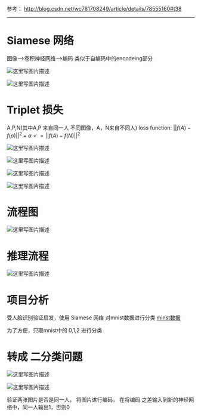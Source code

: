 参考：
http://blog.csdn.net/wc781708249/article/details/78555160#t38


----------

# Siamese 网络
图像–>卷积神经网络–>编码
类似于自编码中的encodeing部分

![这里写图片描述](http://img.blog.csdn.net/20180114212622598?watermark/2/text/aHR0cDovL2Jsb2cuY3Nkbi5uZXQvd2M3ODE3MDgyNDk=/font/5a6L5L2T/fontsize/400/fill/I0JBQkFCMA==/dissolve/70/gravity/SouthEast)

![这里写图片描述](http://img.blog.csdn.net/20180114212628822?watermark/2/text/aHR0cDovL2Jsb2cuY3Nkbi5uZXQvd2M3ODE3MDgyNDk=/font/5a6L5L2T/fontsize/400/fill/I0JBQkFCMA==/dissolve/70/gravity/SouthEast)

# Triplet 损失
A,P,N(其中A,P 来自同一人 不同图像，A，N来自不同人)
loss function: $||f(A)−f(p)||^2+α<=||f(A)−f(N)||^2$

![这里写图片描述](http://img.blog.csdn.net/20180114214808659?watermark/2/text/aHR0cDovL2Jsb2cuY3Nkbi5uZXQvd2M3ODE3MDgyNDk=/font/5a6L5L2T/fontsize/400/fill/I0JBQkFCMA==/dissolve/70/gravity/SouthEast)

![这里写图片描述](http://img.blog.csdn.net/20180114214817663?watermark/2/text/aHR0cDovL2Jsb2cuY3Nkbi5uZXQvd2M3ODE3MDgyNDk=/font/5a6L5L2T/fontsize/400/fill/I0JBQkFCMA==/dissolve/70/gravity/SouthEast)

![这里写图片描述](http://img.blog.csdn.net/20180114214823443?watermark/2/text/aHR0cDovL2Jsb2cuY3Nkbi5uZXQvd2M3ODE3MDgyNDk=/font/5a6L5L2T/fontsize/400/fill/I0JBQkFCMA==/dissolve/70/gravity/SouthEast)

![这里写图片描述](http://img.blog.csdn.net/20180114214829229?watermark/2/text/aHR0cDovL2Jsb2cuY3Nkbi5uZXQvd2M3ODE3MDgyNDk=/font/5a6L5L2T/fontsize/400/fill/I0JBQkFCMA==/dissolve/70/gravity/SouthEast)

# 流程图

![这里写图片描述](http://img.blog.csdn.net/20180114223457440?watermark/2/text/aHR0cDovL2Jsb2cuY3Nkbi5uZXQvd2M3ODE3MDgyNDk=/font/5a6L5L2T/fontsize/400/fill/I0JBQkFCMA==/dissolve/70/gravity/SouthEast)

# 推理流程
![这里写图片描述](https://github.com/fengzhongyouxia/TensorExpand/blob/master/TensorExpand/%E9%A1%B9%E7%9B%AE%E7%BB%83%E4%B9%A0/5%E3%80%81Siamese%20%E7%BD%91%E7%BB%9C%E5%81%9Amnist%E5%88%86%E7%B1%BB/%E6%8E%A8%E7%90%86%E6%B5%81%E7%A8%8B.png)

# 项目分析
受人脸识别验证启发，使用 Siamese 网络 对mnist数据进行分类
[minst数据](https://pan.baidu.com/disk/home?#list/path=/%E6%9C%BA%E5%99%A8%E5%AD%A6%E4%B9%A0/%E6%9C%BA%E5%99%A8%E5%AD%A6%E4%B9%A0%E6%95%B0%E6%8D%AE&vmode=list)

为了方便，只取mnist中的 0,1,2 进行分类

# 转成 二分类问题

![这里写图片描述](http://img.blog.csdn.net/20180130094216961?watermark/2/text/aHR0cDovL2Jsb2cuY3Nkbi5uZXQvd2M3ODE3MDgyNDk=/font/5a6L5L2T/fontsize/400/fill/I0JBQkFCMA==/dissolve/70/gravity/SouthEast)             

![这里写图片描述](http://img.blog.csdn.net/20180130094224139?watermark/2/text/aHR0cDovL2Jsb2cuY3Nkbi5uZXQvd2M3ODE3MDgyNDk=/font/5a6L5L2T/fontsize/400/fill/I0JBQkFCMA==/dissolve/70/gravity/SouthEast)         

验证两张图片是否是同一人，
将图片进行编码，  在将编码 之差输入到新的神经网络中，同一人输出1，否则0    

